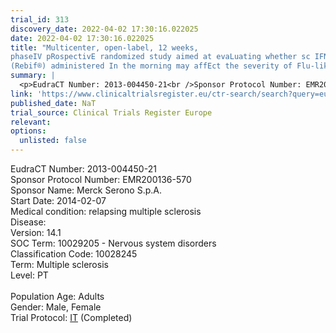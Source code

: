 ```yaml
---
trial_id: 313
discovery_date: 2022-04-02 17:30:16.022025
date: 2022-04-02 17:30:16.022025
title: "Multicenter, open-label, 12 weeks,
phaseIV pRospectivE randomized study aimed at evaLuating whether sc IFN beta 1a
(Rebif®) administered In the morning may affEct the severity of Flu-like syndrom..."
summary: |
  <p>EudraCT Number: 2013-004450-21<br />Sponsor Protocol Number: EMR200136-570<br />Sponsor Name: Merck Serono S.p.A.<br />Start Date: 2014-02-07<br />Medical condition: relapsing multiple sclerosis<br />Disease: <br />Version: 14.1<br />SOC Term: 10029205 - Nervous system disorders<br />Classification Code: 10028245<br />Term: Multiple sclerosis<br />Level: PT<br /><br />Population Age: Adults<br />Gender: Male, Female<br />Trial Protocol: <a href="https://www.clinicaltrialsregister.eu/ctr-search/trial/2013-004450-21/IT">IT</a> (Completed)</p>
link: 'https://www.clinicaltrialsregister.eu/ctr-search/search?query=eudract_number:2013-004450-21'
published_date: NaT
trial_source: Clinical Trials Register Europe
relevant: 
options:
  unlisted: false
---
```

<p>EudraCT Number: 2013-004450-21<br />Sponsor Protocol Number: EMR200136-570<br />Sponsor Name: Merck Serono S.p.A.<br />Start Date: 2014-02-07<br />Medical condition: relapsing multiple sclerosis<br />Disease: <br />Version: 14.1<br />SOC Term: 10029205 - Nervous system disorders<br />Classification Code: 10028245<br />Term: Multiple sclerosis<br />Level: PT<br /><br />Population Age: Adults<br />Gender: Male, Female<br />Trial Protocol: <a href="https://www.clinicaltrialsregister.eu/ctr-search/trial/2013-004450-21/IT">IT</a> (Completed)</p>
